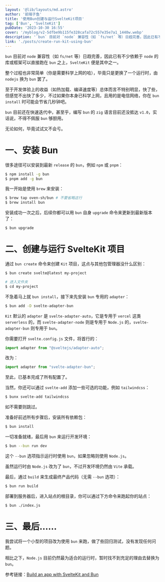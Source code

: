 ```yaml
---
layout: '@lib/layouts/md.astro'
author: '前端子鱼'
title: '使用Bun创建与运行SvelteKit项目'
tag: ['Bun', 'SvelteKit']
pubDate: '2023-10-30 16:55'
cover: '/myblog/v2-5dfbe9b115fe328cafa72c557e35e7a1_1440w.webp'
description: '`bun` 目前对 `node` 兼容性（如 `fs/net` 等）日趋完善，因此已有不少依赖于 `node` 的库或框架可以直接跑在 `bun` 之上，`SvelteKit` 便是其中之一。'
link: './posts/create-run-kit-using-bun'
---
```


`bun` 目前对 `node` 兼容性（如 `fs/net` 等）日趋完善，因此已有不少依赖于 `node` 的库或框架可以直接跑在 `bun` 之上，`SvelteKit` 便是其中之一。

整个过程也非常简单（你是需要科学上网的哈），毕竟只是更换了一个运行时，由 `nodejs` 换为 `bun` 罢了。

至于开发体验上的收益（如热加载、编译速度等）总体而言不特别明显，快了些，但感觉不出快了多少，不过如果你本身已科学上网，且用的是电信网络，你在 `bun install` 时可能会节省几秒钟吧。

`bun` 目前还在快速迭代中，甚至乎，编写 `bun` 的 `zig` 语言目前还没抵达 `v1.0`，实话说，不得不佩服 `bun` 够胆用。

无论如何，毕竟试试又不会亏。

# 一、安装 Bun

很多途径可以安装到最新 `release` 的 `bun`，例如 `npm` 或 `pnpm`：

```bash
$ npm install -g bun
$ pnpm add -g bun
```

我一开始是使用 `brew` 来安装：

```bash
$ brew tap oven-sh/bun # 不要省略这行
$ brew install bun
```

安装成功一次之后，后续你都可以用 `bun` 自身 `upgrade` 命令来更新到最新版本了：

```bash
$ bun upgrade
```

# 二、创建与运行 SvelteKit 项目

通过 `bun create` 命令来创建 `Kit` 项目，这点与其他包管理器没什么区别：

```bash
$ bun create svelte@latest my-project

# 进入文件夹
$ cd my-project
```

不急着马上就 `bun install`，接下来先安装 `bun` 专用的 `adapter`：

```bash
$ bun add -D svelte-adapter-bun
```

`Kit` 默认的 `adapter` 是 `svelte-adapter-auto`，它是专用于 `vercel` 这类 `serverless` 的，而 `svelte-adapter-node` 则是专用于 `Node.js` 的，`svelte-adapter-bun` 则专用于 `bun`。

你需要打开 `svelte.config.js` 文件，将首行的：

```js
import adapter from "@sveltejs/adapter-auto";
```

改为：

```js
import adapter from "svelte-adapter-bun";
```

至此，已基本完成了所有配置了。

当然，你还可以通过 `svelte-add` 添加一些可选的功能，例如 `tailwindcss`：

```bash
$ bunx svelte-add tailwindcss
```

如不需要则跳过。

准备好前述所有步骤后，安装所有依赖包：

```bash
$ bun install
```

一切准备就绪，最后用 `bun` 来运行开发环境：

```bash
$ bun --bun run dev
```

这个 `--bun` 选项指示运行时使用 `bun`，如果忽略则使用 `Node.js`。

虽然运行时由 `Node.js` 改为了 `bun`，不过开发环境仍然由 `Vite` 承载。

最后，通过 `build` 来生成最终产品代码（无需 `--bun` 选项）：

```bash
$ bun run build
```

部署到服务器后，进入站点的根目录，你可以通过下方命令来跑起你的站点：

```bash
$ bun ./index.js 
```

# 三、最后……

我尝试将一个小型的项目改为使用 `bun` 来跑，做了些回归测试，没有发现任何问题。

相比之下，`Node.js` 目前仍然最为适合的运行时，暂时找不到充足的理由去替换为 `bun`。

参考链接：[Build an app with SvelteKit and Bun](https://bun.sh/guides/ecosystem/sveltekit)